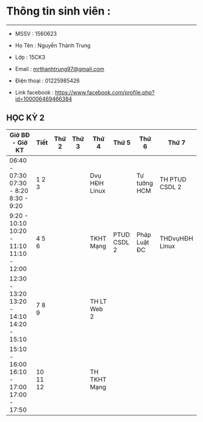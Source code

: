 ﻿# Thông tin sinh viên :

---
- MSSV : 1560623 

- Họ Tên : Nguyễn Thành Trung

- Lớp : 15CK3

- Email : mrthanhtrung97@gmail.com

- Điện thoại : 01225985426

- Link facebook : https://www.facebook.com/profile.php?id=100006469466384

## HỌC KỲ 2 
| Giờ BĐ - Giờ KT                          |  Tiết  | Thứ 2 | Thứ 3 |    Thứ 4    |    Thứ 5    |     Thứ 6     |     Thứ 7      |
|------------------------------------------|--------|-------|-------|-------------|-------------|---------------|----------------|
|06:40 - 07:30 07:30 - 8:20 8:30 - 9:20    | 1 2 3  |       |       |Dvụ HĐH Linux|             | Tư tưởng HCM  | TH PTUD CSDL 2 |
|9:20 - 10:10 10:20 - 11:10 11:10 - 12:00  | 4 5 6  |       |       | TKHT Mạng   | PTUD CSDL 2 | Pháp Luật ĐC  | THDvụHĐH Linux |
|12:30 - 13:20 13:20 - 14:10 14:20 - 15:10 | 7 8 9  |       |       | TH LT Web 2 |             |               |                |
|15:10 - 16:00 16:10 - 17:00 17:00 - 17:50 |10 11 12|       |       | TH TKHT Mạng|             |               |                |
